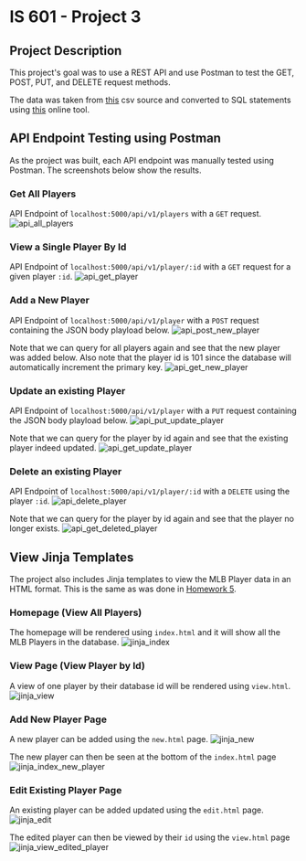 # IS 601 - Project 3


## Project Description
This project's goal was to use a REST API and use Postman to test the GET, POST, PUT, and DELETE request methods.

The data was taken from [this](https://people.sc.fsu.edu/~jburkardt/data/csv/csv.html) csv source and converted to SQL statements using [this](https://sqlizer.io/#/) online tool.


## API Endpoint Testing using Postman
As the project was built, each API endpoint was manually tested using Postman. The screenshots below show the results.

### Get All Players
API Endpoint of `localhost:5000/api/v1/players` with a `GET` request.
![api_all_players](screenshots/postman-get-all-players.png)

### View a Single Player By Id
API Endpoint of `localhost:5000/api/v1/player/:id` with a `GET` request for a given player `:id`.
![api_get_player](screenshots/postman-get-player.png)


### Add a New Player
API Endpoint of `localhost:5000/api/v1/player` with a `POST` request containing the JSON body playload below.
![api_post_new_player](screenshots/postman-post-new-player.png)

Note that we can query for all players again and see that the new player was added below.
Also note that the player id is 101 since the database will automatically increment the primary key.
![api_get_new_player](screenshots/postman-get-new-player.png)


### Update an existing Player
API Endpoint of `localhost:5000/api/v1/player` with a `PUT` request containing the JSON body playload below.
![api_put_update_player](screenshots/postman-put-update-player.png)

Note that we can query for the player by id again and see that the existing player indeed updated.
![api_get_update_player](screenshots/postman-get-update-player.png)


### Delete an existing Player
API Endpoint of `localhost:5000/api/v1/player/:id` with a `DELETE` using the player `:id`.
![api_delete_player](screenshots/postman-delete-player.png)

Note that we can query for the player by id again and see that the player no longer exists.
![api_get_deleted_player](screenshots/postman-delete-get-no-player.png)


## View Jinja Templates
The project also includes Jinja templates to view the MLB Player data in an HTML format. 
This is the same as was done in [Homework 5](https://github.com/tomtom28/njit-is-601-hw5).

### Homepage (View All Players)
The homepage will be rendered using `index.html` and it will show all the MLB Players in the database.
![jinja_index](screenshots/jinja-index.png)

### View Page (View Player by Id)
A view of one player by their database id will be rendered using `view.html`.
![jinja_view](screenshots/jinja-view.png)

### Add New Player Page
A new player can be added using the `new.html` page.
![jinja_new](screenshots/jinja-new-player.png)

The new player can then be seen at the bottom of the `index.html` page
![jinja_index_new_player](screenshots/jinja-index-new-player.png)

### Edit Existing Player Page
An existing player can be added updated using the `edit.html` page.
![jinja_edit](screenshots/jinja-edit.png)

The edited player can then be viewed by their `id` using the `view.html` page
![jinja_view_edited_player](screenshots/jinja-view-edit-player.png)

